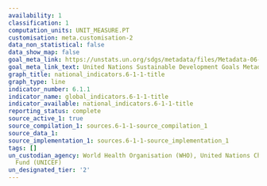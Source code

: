 ```yaml
---
availability: 1
classification: 1
computation_units: UNIT_MEASURE.PT
customisation: meta.customisation-2
data_non_statistical: false
data_show_map: false
goal_meta_link: https://unstats.un.org/sdgs/metadata/files/Metadata-06-01-01.pdf
goal_meta_link_text: United Nations Sustainable Development Goals Metadata (pdf 428kB)
graph_title: national_indicators.6-1-1-title
graph_type: line
indicator_number: 6.1.1
indicator_name: global_indicators.6-1-1-title
indicator_available: national_indicators.6-1-1-title
reporting_status: complete
source_active_1: true
source_compilation_1: sources.6-1-1-source_compilation_1
source_data_1:
source_implementation_1: sources.6-1-1-source_implementation_1
tags: []
un_custodian_agency: World Health Organisation (WHO), United Nations Children's Emergency
  Fund (UNICEF)
un_designated_tier: '2'
---
```

